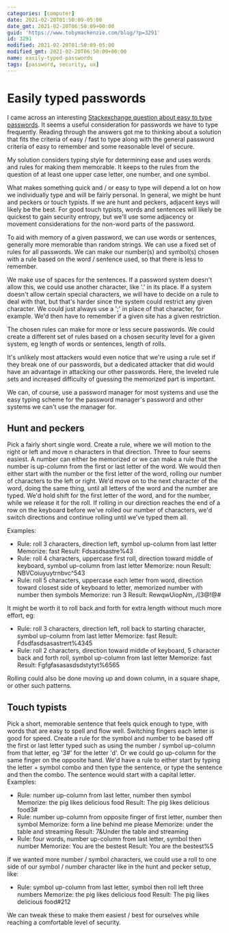 ```yaml
---
categories: [computer]
date: 2021-02-20T01:50:09-05:00
date_gmt: 2021-02-20T06:50:09+00:00
guid: 'https://www.tobymackenzie.com/blog/?p=3291'
id: 3291
modified: 2021-02-20T01:50:09-05:00
modified_gmt: 2021-02-20T06:50:09+00:00
name: easily-typed-passwords
tags: [password, security, ux]
---
```


Easily typed passwords
======================

I came across an interesting [Stackexchange question about easy to type passwords](https://security.stackexchange.com/questions/166725/how-to-generate-easy-to-type-passwords-without-sacrificing-security).  It seems a useful consideration for passwords we have to type frequently.  Reading through the answers got me to thinking about a solution that fits the criteria of easy / fast to type along with the general password criteria of easy to remember and some reasonable level of secure.

My solution considers typing style for determining ease and uses words and rules for making them memorable.  It keeps to the rules from the question of at least one upper case letter, one number, and one symbol.

<!--more-->

What makes something quick and / or easy to type will depend a lot on how we individually type and will be fairly personal.  In general, we might be hunt and peckers or touch typists.  If we are hunt and peckers, adjacent keys will likely be the best.  For good touch typists, words and sentences will likely be quickest to gain security entropy, but we'll use some adjacency or movement considerations for the non-word parts of the password.

To aid with memory of a given password, we can use words or sentences, generally more memorable than random strings.  We can use a fixed set of rules for all passwords.  We can make our number(s) and symbol(s) chosen with a rule based on the word / sentence used, so that there is less to remember.

We make use of spaces for the sentences.  If a password system doesn't allow this, we could use another character, like '.' in its place.  If a system doesn't allow certain special characters, we will have to decide on a rule to deal with that, but that's harder since the system could restrict any given character.  We could just always use a ';' in place of that character, for example.  We'd then have to remember if a given site has a given restriction.

The chosen rules can make for more or less secure passwords.  We could create a different set of rules based on a chosen security level for a given system, eg length of words or sentences, length of rolls.

It's unlikely most attackers would even notice that we're using a rule set if they break one of our passwords, but a dedicated attacker that did would have an advantage in attacking our other passwords.  Here, the leveled rule sets and increased difficulty of guessing the memorized part is important.

We can, of course, use a password manager for most systems and use the easy typing scheme for the password manager's password and other systems we can't use the manager for.

Hunt and peckers
---------

Pick a fairly short single word.  Create a rule, where we will motion to the right or left and move n characters in that direction.  Three to four seems easiest.  A number can either be memorized or we can make a rule that the number is up-column from the first or last letter of the word.  We would then either start with the number or the first letter of the word, rolling our number of characters to the left or right.  We'd move on to the next character of the word, doing the same thing, until all letters of the word and the number are typed.  We'd hold shift for the first letter of the word, and for the number, while we release it for the roll.  If rolling in our direction reaches the end of a row on the keyboard before we've rolled our number of characters, we'd switch directions and continue rolling until we've typed them all.

Examples:

- Rule: roll 3 characters, direction left, symbol up-column from last letter
	Memorize: fast
	Result: Fdsasdsastre%43
- Rule: roll 4 characters, uppercase first roll, direction toward middle of keyboard, symbol up-column from last letter
	Memorize: noun
	Result: NBVCoiuyuytrnbvc^543
- Rule: roll 5 characters, uppercase each letter from word, direction toward closest side of keyboard to letter, memorized number with number then symbols
	Memorize: run 3
	Result: RewqwUiopNm,./[3@!@#

It might be worth it to roll back and forth for extra length without much more effort, eg:

- Rule: roll 3 characters, direction left, roll back to starting character, symbol up-column from last letter
	Memorize: fast
	Result: Fdsdfasdsasastrert%4345
- Rule: roll 2 characters, direction toward middle of keyboard, 5 character back and forth roll, symbol up-column from last letter
	Memorize: fast
	Result: Fgfgfasasasdsdstytyt%6565

Rolling could also be done moving up and down column, in a square shape, or other such patterns.

Touch typists
---------

Pick a short, memorable sentence that feels quick enough to type, with words that are easy to spell and flow well.  Switching fingers each letter is good for speed.  Create a rule for the symbol and number to be based off the first or last letter typed such as using the number / symbol up-column from that letter, eg '3#' for the letter 'd'.  Or we could go up-column for the same finger on the opposite hand.  We'd have a rule to either start by typing the letter + symbol combo and then type the sentence, or type the sentence and then the combo. The sentence would start with a capital letter.  Examples:

- Rule: number up-column from last letter, number then symbol
	Memorize: the pig likes delicious food
	Result: The pig likes delicious food3#
- Rule: number up-column from opposite finger of first letter, number then symbol
	Memorize: form a line behind me please
	Memorize: under the table and streaming
	Result: 7&Under the table and streaming
- Rule: four words, number up-column from last letter, symbol then number
	Memorize: You are the bestest
	Result: You are the bestest%5

If we wanted more number / symbol characters, we could use a roll to one side of our symbol / number character like in the hunt and pecker setup, like:

- Rule: symbol up-column from last letter, symbol then roll left three numbers
	Memorize: the pig likes delicious food
	Result: The pig likes delicious food#212

We can tweak these to make them easiest / best for ourselves while reaching a comfortable level of security.
